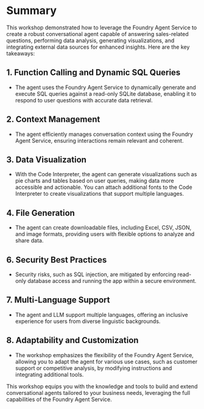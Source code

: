 # Summary

This workshop demonstrated how to leverage the Foundry Agent Service to create a robust conversational agent capable of answering sales-related questions, performing data analysis, generating visualizations, and integrating external data sources for enhanced insights. Here are the key takeaways:

## 1. Function Calling and Dynamic SQL Queries

- The agent uses the Foundry Agent Service to dynamically generate and execute SQL queries against a read-only SQLite database, enabling it to respond to user questions with accurate data retrieval.

## 2. Context Management

- The agent efficiently manages conversation context using the Foundry Agent Service, ensuring interactions remain relevant and coherent.

## 3. Data Visualization

- With the Code Interpreter, the agent can generate visualizations such as pie charts and tables based on user queries, making data more accessible and actionable. You can attach additional fonts to the Code Interpreter to create visualizations that support multiple languages.

## 4. File Generation

- The agent can create downloadable files, including Excel, CSV, JSON, and image formats, providing users with flexible options to analyze and share data.

## 6. Security Best Practices

- Security risks, such as SQL injection, are mitigated by enforcing read-only database access and running the app within a secure environment.

## 7. Multi-Language Support

- The agent and LLM support multiple languages, offering an inclusive experience for users from diverse linguistic backgrounds.

## 8. Adaptability and Customization

- The workshop emphasizes the flexibility of the Foundry Agent Service, allowing you to adapt the agent for various use cases, such as customer support or competitive analysis, by modifying instructions and integrating additional tools.

This workshop equips you with the knowledge and tools to build and extend conversational agents tailored to your business needs, leveraging the full capabilities of the Foundry Agent Service.
